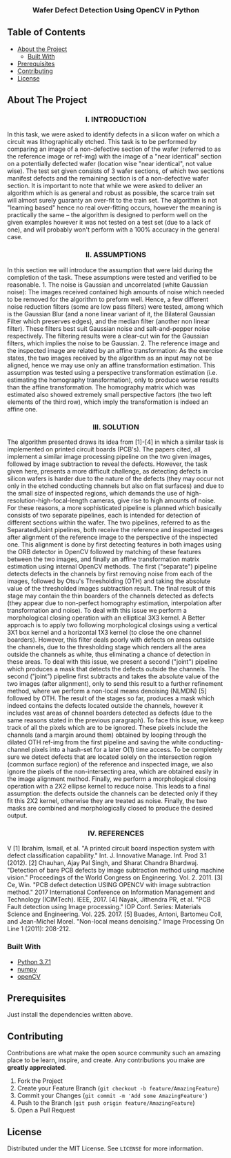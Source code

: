


<br />
<p align="center">

  <h3 align="center">Wafer Defect Detection Using OpenCV in Python</h3>


  </p>
</p>



<!-- TABLE OF CONTENTS -->
## Table of Contents

* [About the Project](#about-the-project)
  * [Built With](#built-with)
* [Prerequisites](#prerequisites)
* [Contributing](#contributing)
* [License](#license)


<!-- ABOUT THE PROJECT -->
## About The Project
<h3 align="center">I. INTRODUCTION</h3>
In this task, we were asked to identify defects in a silicon wafer on which a circuit was lithographically etched. This task is to be performed by comparing an image of a non-defective section of the wafer (referred to as the reference image or ref-img) with the image of a "near identical" section on a potentially defected wafer (location wise "near identical", not value wise). The test set given consists of 3 wafer sections, of which two sections manifest defects and the remaining section is of a non-defective wafer section.
It is important to note that while we were asked to deliver an algorithm which is as general and robust as possible, the scarce train set will almost surely guaranty an over-fit to the train set. The algorithm is not "learning based" hence no real over-fitting occurs, however the meaning is practically the same – the algorithm is designed to perform well on the given examples however it was not tested on a test set (due to a lack of one), and will probably won't perform with a 100% accuracy in the general case.
<h3 align="center">II. ASSUMPTIONS</h3>
In this section we will introduce the assumption that were laid during the completion of the task. These assumptions were tested and verified to be reasonable.
1. The noise is Gaussian and uncorrelated (white Gaussian noise): The images received contained high amounts of noise which needed to be removed for the algorithm to preform well. Hence, a few different noise reduction filters (some are low pass filters) were tested, among which is the Gaussian Blur (and a none linear variant of it, the Bilateral Gaussian Filter which preserves edges), and the median filter (another non linear filter). These filters best suit Gaussian noise and salt-and-pepper noise respectively. The filtering results were a clear-cut win for the Gaussian filters, which implies the noise to be Gaussian.
2. The reference image and the inspected image are related by an affine transformation: As the exercise states, the two images received by the algorithm as an input may not be aligned, hence we may use only an affine transformation estimation. This assumption was tested using a perspective transformation estimation (i.e. estimating the homography transformation), only to produce worse results than the affine transformation. The homography matrix which was estimated also showed extremely small perspective factors (the two left elements of the third row), which imply the transformation is indeed an affine one.
<h3 align="center">III. SOLUTION</h3>
The algorithm presented draws its idea from [1]-[4] in which a similar task is implemented on printed circuit boards (PCB's). The papers cited, all implement a similar image processing pipeline on the two given images, followed by image subtraction to reveal the defects. However, the task given here, presents a more difficult challenge, as detecting defects in silicon wafers is harder due to the nature of the defects (they may occur not only in the etched conducting channels but also on flat surfaces) and due to the small size of inspected regions, which demands the use of high-resolution-high-focal-length cameras, give rise to high amounts of noise. For these reasons, a more sophisticated pipeline is planned which basically consists of two separate pipelines, each is intended for
detection of different sections within the wafer. The two pipelines, referred to as the Separated\Joint pipelines, both receive the reference and inspected images after alignment of the reference image to the perspective of the inspected one. This alignment is done by first detecting features in both images using the ORB detector in OpenCV followed by matching of these features between the two images, and finally an affine transformation matrix estimation using internal OpenCV methods.
The first ("separate") pipeline detects defects in the channels by first removing noise from each of the images, followed by Otsu's Thresholding (OTH) and taking the absolute value of the thresholded images subtraction result. The final result of this stage may contain the thin boarders of the channels detected as defects (they appear due to non-perfect homography estimation, interpolation after transformation and noise). To deal with this issue we perform a morphological closing operation with an elliptical 3X3 kernel. A Better approach is to apply two following morphological closings using a vertical 3X1 box kernel and a horizontal 1X3 kernel (to close the one channel boarders). However, this filter deals poorly with defects on areas outside the channels, due to the thresholding stage which renders all the area outside the channels as white, thus eliminating a chance of detection in these areas. To deal with this issue, we present a second ("joint") pipeline which produces a mask that detects the defects outside the channels.
The second ("joint") pipeline first subtracts and takes the absolute value of the two images (after alignment), only to send this result to a further refinement method, where we perform a non-local means denoising (NLMDN) [5] followed by OTH. The result of the stages so far, produces a mask which indeed contains the defects located outside the channels, however it includes vast areas of channel boarders detected as defects (due to the same reasons stated in the previous paragraph). To face this issue, we keep track of all the pixels which are to be ignored. These pixels include the channels (and a margin around them) obtained by looping through the dilated OTH ref-img from the first pipeline and saving the white conducting-channel pixels into a hash-set for a later O(1) time access. To be completely sure we detect defects that are located solely on the intersection region (common surface region) of the reference and inspected image, we also ignore the pixels of the non-intersecting area, which are obtained easily in the image alignment method. Finally, we perform a morphological closing operation with a 2X2 ellipse kernel to reduce noise. This leads to a final assumption: the defects outside the channels can be detected only if they fit this 2X2 kernel, otherwise they are treated as noise.
Finally, the two masks are combined and morphologically closed to produce the desired output.
<h3 align="center">IV. REFERENCES</h3>V
[1] Ibrahim, Ismail, et al. "A printed circuit board inspection system with defect classification capability." Int. J. Innovative Manage. Inf. Prod 3.1 (2012).
[2] Chauhan, Ajay Pal Singh, and Sharat Chandra Bhardwaj. "Detection of bare PCB defects by image subtraction method using machine vision." Proceedings of the World Congress on Engineering. Vol. 2. 2011.
[3] Ce, Win. "PCB defect detection USING OPENCV with image subtraction method." 2017 International Conference on Information Management and Technology (ICIMTech). IEEE, 2017.
[4] Nayak, Jithendra PR, et al. "PCB Fault detection using Image processing." IOP Conf. Series: Materials Science and Engineering. Vol. 225. 2017.
[5] Buades, Antoni, Bartomeu Coll, and Jean-Michel Morel. "Non-local means denoising." Image Processing On Line 1 (2011): 208-212.

### Built With
* [Python 3.7.1](https://www.python.org/downloads/release/python-371/)
* [numpy](https://numpy.org/)
* [openCV](https://opencv.org/)




## Prerequisites

Just install the dependencies written above.


<!-- CONTRIBUTING -->
## Contributing

Contributions are what make the open source community such an amazing place to be learn, inspire, and create. Any contributions you make are **greatly appreciated**.

1. Fork the Project
2. Create your Feature Branch (`git checkout -b feature/AmazingFeature`)
3. Commit your Changes (`git commit -m 'Add some AmazingFeature'`)
4. Push to the Branch (`git push origin feature/AmazingFeature`)
5. Open a Pull Request



<!-- LICENSE -->
## License

Distributed under the MIT License. See `LICENSE` for more information.



<!-- MARKDOWN LINKS & IMAGES -->
<!-- https://www.markdownguide.org/basic-syntax/#reference-style-links -->
[contributors-shield]: https://img.shields.io/github/contributors/nadavleh/repo.svg?style=flat-square
[forks-shield]: https://img.shields.io/github/forks/nadavleh/repo.svg?style=flat-square
[forks-url]: https://github.com/nadavleh/repo/network/members
[stars-shield]: https://img.shields.io/github/stars/nadavleh/repo.svg?style=flat-square
[stars-url]: https://github.com/nadavleh/repo/stargazers
[issues-shield]: https://img.shields.io/github/issues/nadavleh/repo.svg?style=flat-square
[issues-url]: https://github.com/nadavleh/repo/issues
[license-shield]: https://img.shields.io/github/license/nadavleh/repo.svg?style=flat-square

